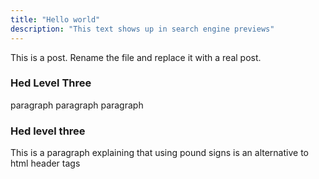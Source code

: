 ```yaml
---
title: "Hello world"
description: "This text shows up in search engine previews"
---
```


This is a post. Rename the file and replace it with a real post.

<h3>Hed Level Three</h3>

paragraph paragraph paragraph

### Hed level three

This is a paragraph explaining that using pound signs is an alternative to html header tags
